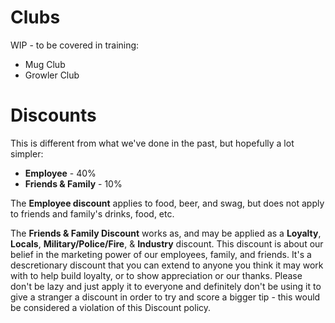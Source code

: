 # Clubs
WIP - to be covered in training:

- Mug Club
- Growler Club

# Discounts

This is different from what we've done in the past, but hopefully a lot simpler:

- **Employee** - 40%
- **Friends & Family** - 10%

The **Employee discount** applies to food, beer, and swag, but does not apply to friends and family's drinks, food, etc.

The **Friends & Family Discount** works as, and may be applied as a **Loyalty**, **Locals**, **Military/Police/Fire**, & **Industry** discount.  This discount is about our belief in the marketing power of our employees, family, and friends.  It's a descretionary discount that you can extend to anyone you think it may work with to help build loyalty, or to show appreciation or our thanks.  Please don't be lazy and just apply it to everyone and definitely don't be using it to give a stranger a discount in order to try and score a bigger tip - this would be considered a violation of this Discount policy.




